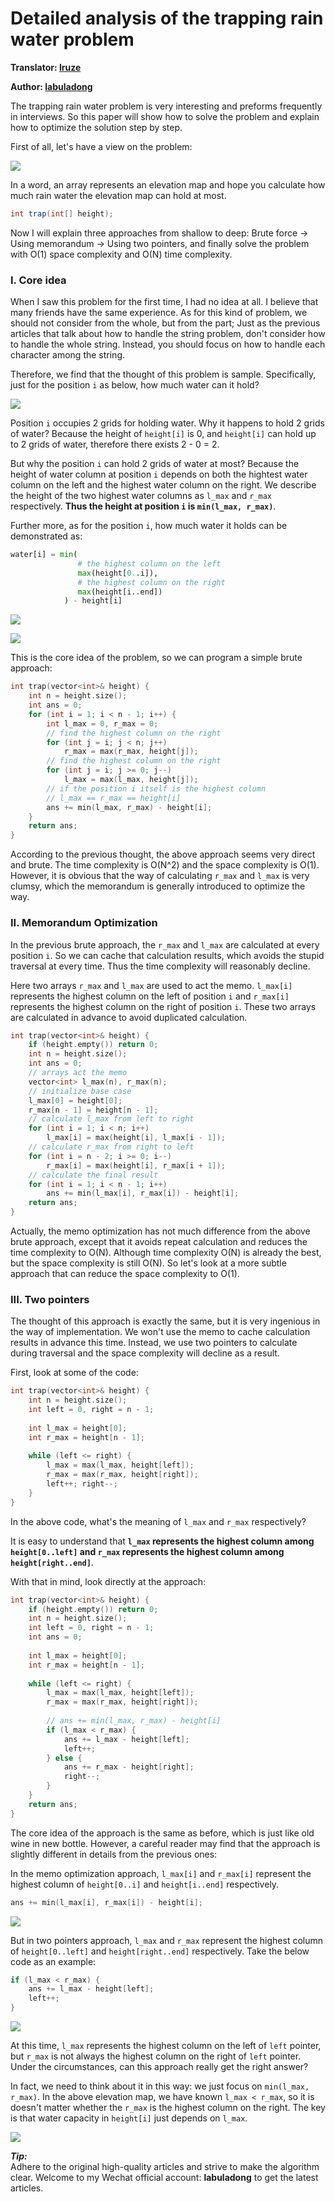 # Detailed analysis of the trapping rain water problem

**Translator: [Iruze](https://github.com/Iruze)**

**Author: [labuladong](https://github.com/labuladong)**

The trapping rain water problem is very interesting and preforms frequently in interviews. So this paper will show how to solve the problem and explain how to optimize the solution step by step.

First of all, let's have a view on the problem:

![](../pictures/trapping_rain_water/title.jpg)

In a word, an array represents an elevation map and hope you calculate how much rain water the elevation map can hold at most.

```java
int trap(int[] height);
```

Now I will explain three approaches from shallow to deep: Brute force -> Using memorandum -> Using two pointers, and finally solve the problem with O(1) space complexity and O(N) time complexity.

### I. Core idea

When I saw this problem for the first time, I had no idea at all. I believe that many friends have the same experience. As for this kind of problem, we should not consider from the whole, but from the part; Just as the previous articles that talk about how to handle the string problem, don't consider how to handle the whole string. Instead, you should focus on how to handle each character among the string.

Therefore, we find that the thought of this problem is sample. Specifically, just for the position `i` as below, how much water can it hold? 

![](../pictures/trapping_rain_water/0.jpg)

Position `i` occupies 2 grids for holding water. Why it happens to hold 2 grids of water? Because the height of `height[i]` is 0, and `height[i]` can hold up to 2 grids of water, therefore there exists 2 - 0 = 2.

But why the position `i` can hold 2 grids of water at most? Because the height of water column at position `i` depends on both the hightest water column on the left and the highest water column on the right. We describe the height of the two highest water columns as `l_max` and `r_max` respectively. **Thus the height at position `i` is `min(l_max, r_max)`**.

Further more, as for the position `i`, how much water it holds can be demonstrated as:
```python
water[i] = min(
               # the highest column on the left
               max(height[0..i]),  
               # the highest column on the right
               max(height[i..end]) 
            ) - height[i]
```

![](../pictures/trapping_rain_water/1.jpg)

![](../pictures/trapping_rain_water/2.jpg)

This is the core idea of the problem, so we can program a simple brute approach:

```cpp
int trap(vector<int>& height) {
    int n = height.size();
    int ans = 0;
    for (int i = 1; i < n - 1; i++) {
        int l_max = 0, r_max = 0;
        // find the highest column on the right
        for (int j = i; j < n; j++)
            r_max = max(r_max, height[j]);
        // find the highest column on the right
        for (int j = i; j >= 0; j--)
            l_max = max(l_max, height[j]);
        // if the position i itself is the highest column
        // l_max == r_max == height[i]
        ans += min(l_max, r_max) - height[i];
    }
    return ans;
}
```

According to the previous thought, the above approach seems very direct and brute. The time complexity is O(N^2) and the space complexity is O(1). However, it is obvious that the way of calculating `r_max` and `l_max` is very clumsy, which the memorandum is generally introduced to optimize the way.

### II. Memorandum Optimization

In the previous brute approach, the `r_max` and `l_max` are calculated at every position `i`. So we can cache that calculation results, which avoids the stupid traversal at every time. Thus the time complexity will reasonably decline.

Here two arrays `r_max` and `l_max` are used to act the memo. `l_max[i]` represents the highest column on the left of position `i` and `r_max[i]` represents the highest column on the right of position `i`. These two arrays are calculated in advance to avoid duplicated calculation.

```cpp
int trap(vector<int>& height) {
    if (height.empty()) return 0;
    int n = height.size();
    int ans = 0;
    // arrays act the memo
    vector<int> l_max(n), r_max(n);
    // initialize base case
    l_max[0] = height[0];
    r_max[n - 1] = height[n - 1];
    // calculate l_max from left to right
    for (int i = 1; i < n; i++)
        l_max[i] = max(height[i], l_max[i - 1]);
    // calculate r_max from right to left
    for (int i = n - 2; i >= 0; i--) 
        r_max[i] = max(height[i], r_max[i + 1]);
    // calculate the final result
    for (int i = 1; i < n - 1; i++) 
        ans += min(l_max[i], r_max[i]) - height[i];
    return ans;
}
```

Actually, the memo optimization has not much difference from the above brute approach, except that it avoids repeat calculation and reduces the time complexity to O(N). Although time complexity O(N) is already the best, but the space complexity is still O(N). So let's look at a more subtle approach that can reduce the space complexity to O(1).

### III. Two pointers

The thought of this approach is exactly the same, but it is very ingenious in the way of implementation. We won't use the memo to cache calculation results in advance this time. Instead, we use two pointers to calculate during traversal and the space complexity will decline as a result.

First, look at some of the code:

```cpp
int trap(vector<int>& height) {
    int n = height.size();
    int left = 0, right = n - 1;
    
    int l_max = height[0];
    int r_max = height[n - 1];
    
    while (left <= right) {
        l_max = max(l_max, height[left]);
        r_max = max(r_max, height[right]);
        left++; right--;
    }
}
```

In the above code, what's the meaning of `l_max` and `r_max` respectively?

It is easy to understand that **`l_max` represents the highest column among `height[0..left]` and `r_max` represents the highest column among `height[right..end]`**.

With that in mind, look directly at the approach:

```cpp
int trap(vector<int>& height) {
    if (height.empty()) return 0;
    int n = height.size();
    int left = 0, right = n - 1;
    int ans = 0;
    
    int l_max = height[0];
    int r_max = height[n - 1];
    
    while (left <= right) {
        l_max = max(l_max, height[left]);
        r_max = max(r_max, height[right]);
        
        // ans += min(l_max, r_max) - height[i]
        if (l_max < r_max) {
            ans += l_max - height[left];
            left++; 
        } else {
            ans += r_max - height[right];
            right--;
        }
    }
    return ans;
}
```

The core idea of the approach is the same as before, which is just like old wine in new bottle. However, a careful reader may find that the approach is slightly different in details from the previous ones:

In the memo optimization approach, `l_max[i]` and `r_max[i]` represent the highest column of `height[0..i]` and `height[i..end]` respectively. 

```cpp
ans += min(l_max[i], r_max[i]) - height[i];
```

![](../pictures/trapping_rain_water/3.jpg)

But in two pointers approach, `l_max` and `r_max` represent the highest column of `height[0..left]` and `height[right..end]` respectively. Take the below code as an example:

```cpp
if (l_max < r_max) {
    ans += l_max - height[left];
    left++; 
} 
```

![](../pictures/trapping_rain_water/4.jpg)

At this time, `l_max` represents the highest column on the left of `left` pointer, but `r_max` is not always the highest column on the right of `left` pointer. Under the circumstances, can this approach really get the right answer?

In fact, we need to think about it in this way: we just focus on `min(l_max, r_max)`. In the above elevation map, we have known `l_max < r_max`, so it is doesn't matter whether the `r_max` is the highest column on the right. The key is that water capacity in `height[i]` just depends on `l_max`.

![](../pictures/trapping_rain_water/5.jpg)

***Tip:***          
Adhere to the original high-quality articles and strive to make the algorithm clear. Welcome to my Wechat official account: **labuladong** to get the latest articles.
